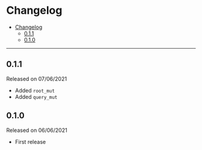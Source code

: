 # Changelog

- [Changelog](#changelog)
  - [0.1.1](#011)
  - [0.1.0](#010)

---

## 0.1.1

Released on 07/06/2021

- Added `root_mut`
- Added `query_mut`

## 0.1.0

Released on 06/06/2021

- First release
